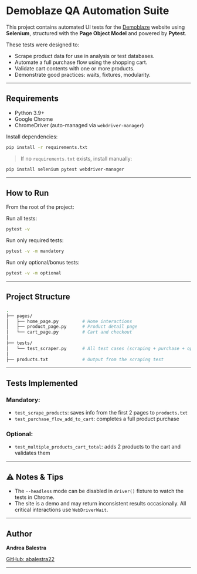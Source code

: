 # Demoblaze QA Automation Suite

This project contains automated UI tests for the [Demoblaze](https://demoblaze.com) website using **Selenium**, structured with the **Page Object Model** and powered by **Pytest**.

These tests were designed to:
- Scrape product data for use in analysis or test databases.
- Automate a full purchase flow using the shopping cart.
- Validate cart contents with one or more products.
- Demonstrate good practices: waits, fixtures, modularity.

---

## Requirements

- Python 3.9+
- Google Chrome
- ChromeDriver (auto-managed via `webdriver-manager`)

Install dependencies:
```bash
pip install -r requirements.txt
```

> If no `requirements.txt` exists, install manually:
```bash
pip install selenium pytest webdriver-manager
```

---

## How to Run

From the root of the project:

Run all tests:
```bash
pytest -v
```

Run only required tests:
```bash
pytest -v -m mandatory
```

Run only optional/bonus tests:
```bash
pytest -v -m optional
```

---

## Project Structure

```bash
.
├── pages/
│   ├── home_page.py         # Home interactions
│   ├── product_page.py      # Product detail page
│   └── cart_page.py         # Cart and checkout
│
├── tests/
│   └── test_scraper.py      # All test cases (scraping + purchase + optional)
│
├── products.txt             # Output from the scraping test
```

---

## Tests Implemented

### Mandatory:
- `test_scrape_products`: saves info from the first 2 pages to `products.txt`
- `test_purchase_flow_add_to_cart`: completes a full product purchase

### Optional:
- `test_multiple_products_cart_total`: adds 2 products to the cart and validates them

---

## ⚠ Notes & Tips

- The `--headless` mode can be disabled in `driver()` fixture to watch the tests in Chrome.
- The site is a demo and may return inconsistent results occasionally. All critical interactions use `WebDriverWait`.

---

## Author
**Andrea Balestra**

[GitHub: abalestra22](https://github.com/abalestra22)

---
